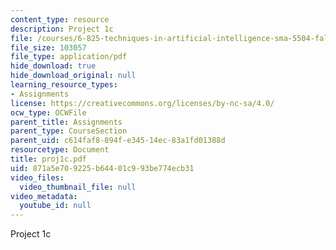 ```yaml
---
content_type: resource
description: Project 1c
file: /courses/6-825-techniques-in-artificial-intelligence-sma-5504-fall-2002/871a5e709225b64401c993be774ecb31_proj1c.pdf
file_size: 103057
file_type: application/pdf
hide_download: true
hide_download_original: null
learning_resource_types:
- Assignments
license: https://creativecommons.org/licenses/by-nc-sa/4.0/
ocw_type: OCWFile
parent_title: Assignments
parent_type: CourseSection
parent_uid: c614faf8-894f-e345-14ec-83a1fd01388d
resourcetype: Document
title: proj1c.pdf
uid: 871a5e70-9225-b644-01c9-93be774ecb31
video_files:
  video_thumbnail_file: null
video_metadata:
  youtube_id: null
---
```

Project 1c